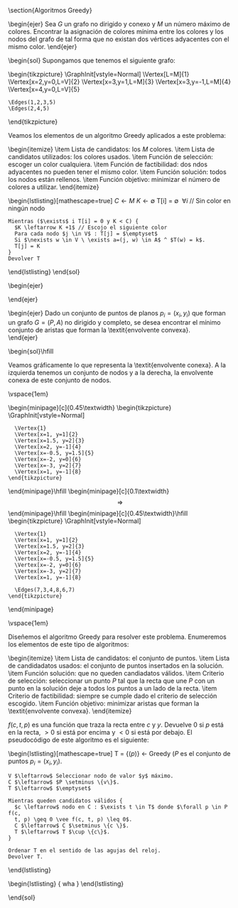 \section{Algoritmos Greedy}


\begin{ejer}
  Sea $G$ un grafo no dirigido y conexo y $M$ un número máximo de
  colores. Encontrar la asignación de colores mínima entre los colores y los
  nodos del grafo de tal forma que no existan dos vértices adyacentes con el mismo color.
\end{ejer}

\begin{sol}
  Supongamos que tenemos el siguiente grafo:

  \begin{tikzpicture}
    \GraphInit[vstyle=Normal]
    \Vertex[L=M]{1}
    \Vertex[x=2,y=0,L=V]{2}
    \Vertex[x=3,y=1,L=M]{3}
    \Vertex[x=3,y=-1,L=M]{4}
    \Vertex[x=4,y=0,L=V]{5}

    \Edges(1,2,3,5)
    \Edges(2,4,5)
  \end{tikzpicture}

  Veamos los elementos de un algoritmo Greedy aplicados a este problema:

  \begin{itemize}
  \item Lista de candidatos: los $M$ colores.
  \item Lista de candidatos utilizados: los colores usados.
  \item Función de selección: escoger un color cualquiera.
  \item Función de factibilidad: dos ndos adyacentes no pueden tener el mismo
    color.
  \item Función solución: todos los nodos están rellenos.
  \item Función objetivo: minimizar el número de colores a utilizar.
  \end{itemize}

  \begin{lstlisting}[mathescape=true]
    $C \leftarrow M$
    $K \leftarrow \emptyset$
    T[i] = $\emptyset \ \ \forall i$ // Sin color en ningún nodo

    Mientras ($\exists$ i T[i] = 0 y K < C) {
      $K \leftarrow K +1$ // Escojo el siguiente color
      Para cada nodo $j \in V$ : T[j] = $\emptyset$
      Si $\nexists w \in V \ \exists a=(j, w) \in A$ ^ $T(w) = k$.
      T[j] = K
    }
    Devolver T
  \end{lstlisting}
\end{sol}

\begin{ejer}
  
\end{ejer}

\begin{ejer}
  Dado un conjunto de puntos de planos $p_i = (x_i,y_i)$ que forman un grafo $G =
  (P, A)$ no dirigido y completo, se desea encontrar el mínimo conjunto de aristas
  que forman la \textit{envolvente convexa}.  
\end{ejer}

\begin{sol}\hfill

  Veamos gráficamente lo que representa la \textit{envolvente conexa}. A la
  izquierda tenemos un conjunto de nodos y a la derecha, la envolvente conexa de
  este conjunto de nodos.

  \vspace{1em}

  \begin{minipage}[c]{0.45\textwidth}
    \begin{tikzpicture}
      \GraphInit[vstyle=Normal]

      \Vertex{1}
      \Vertex[x=1, y=1]{2}
      \Vertex[x=1.5, y=2]{3}
      \Vertex[x=2, y=-1]{4}
      \Vertex[x=-0.5, y=1.5]{5}
      \Vertex[x=-2, y=0]{6}
      \Vertex[x=-3, y=2]{7}
      \Vertex[x=1, y=-1]{8}
    \end{tikzpicture}
  \end{minipage}\hfill
  \begin{minipage}[c]{0.1\textwidth}
    $$\Rightarrow$$
  \end{minipage}\hfill
  \begin{minipage}[c]{0.45\textwidth}\hfill
    \begin{tikzpicture}
      \GraphInit[vstyle=Normal]

      \Vertex{1}
      \Vertex[x=1, y=1]{2}
      \Vertex[x=1.5, y=2]{3}
      \Vertex[x=2, y=-1]{4}
      \Vertex[x=-0.5, y=1.5]{5}
      \Vertex[x=-2, y=0]{6}
      \Vertex[x=-3, y=2]{7}
      \Vertex[x=1, y=-1]{8}

      \Edges(7,3,4,8,6,7)
    \end{tikzpicture}
  \end{minipage}
  
  \vspace{1em}

  Diseñemos el algoritmo Greedy para resolver este problema. Enumeremos los
  elementos de este tipo de algoritmos:

  \begin{itemize}
  \item Lista de candidatos: el conjunto de puntos.
  \item Lista de candidadatos usados: el conjunto de puntos insertados en la
    solución.
  \item Función solución: que no queden candiadatos válidos.
  \item Criterio de selección: seleccionar un punto $P$ tal que la recta que une
    $P$ con un punto en la solución deje a todos los puntos a un lado de la
    recta.
  \item Criterio de factibilidad: siempre se cumple dado el criterio de
    selección escogido.
  \item Función objetivo: minimizar aristas que forman la \textit{envolvente convexa}.
  \end{itemize}

  $f(c, t, p)$ es una función que traza la recta entre $c$ y $y$. Devuelve $0$ si
  $p$ está en la recta, $> 0$ si está por encima y $< 0$ si está por debajo. El
  pseudocódigo de este algoritmo es el siguiente:

  \begin{lstlisting}[mathescape=true]
    T = {($p$)} $\leftarrow$ Greedy ($P$ es el conjunto de puntos $p_i
    = (x_i, y_i)$.

    V $\leftarrow$ Seleccionar nodo de valor $y$ máximo.
    C $\leftarrow$ $P \setminus \{v\}$.
    T $\leftarrow$ $\emptyset$

    Mientras queden candidatos válidos {
      $c \leftarrow$ nodo en C : $\exists t \in T$ donde $\forall p \in P f(c,
      t, p) \geq 0 \vee f(c, t, p) \leq 0$.
      C $\leftarrow$ C $\setminus \{c \}$.
      T $\leftarrow$ T $\cup \{c\}$.
    }

    Ordenar T en el sentido de las agujas del reloj.
    Devolver T.
    
  \end{lstlisting}

  \begin{lstlisting}
    {
      wha
    }
  \end{lstlisting}
  
\end{sol}